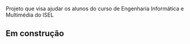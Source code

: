 Projeto que visa ajudar os alunos do curso de Engenharia Informática e Multimédia do ISEL
## Em construção
